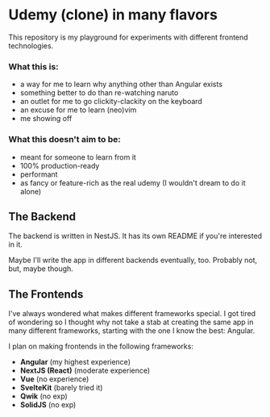 # Udemy (clone) in many flavors

This repository is my playground for experiments with different frontend technologies.

### What this is:

- a way for me to learn why anything other than Angular exists
- something better to do than re-watching naruto
- an outlet for me to go clickity-clackity on the keyboard
- an excuse for me to learn (neo)vim
- me showing off

### What this doesn't aim to be:

- meant for someone to learn from it
- 100% production-ready
- performant
- as fancy or feature-rich as the real udemy (I wouldn't dream to do it alone)

## The Backend

The backend is written in NestJS. It has its own README if you're interested in it.

Maybe I'll write the app in different backends eventually, too. Probably not, but, maybe though.

## The Frontends

I've always wondered what makes different frameworks special. I got tired of wondering so I thought why not take a stab
at creating the same app in many different frameworks, starting with the one I know the best: Angular.

I plan on making frontends in the following frameworks:

- **Angular** (my highest experience)
- **NextJS (React)** (moderate experience)
- **Vue** (no experience)
- **SvelteKit** (barely tried it)
- **Qwik** (no exp)
- **SolidJS** (no exp)
